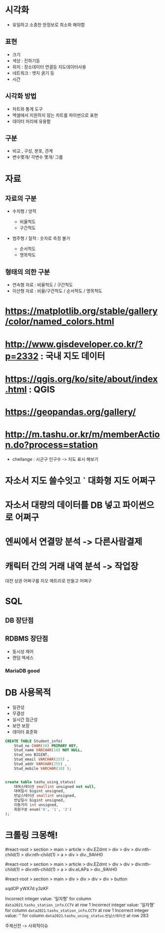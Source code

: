 # 시각화
- 유일하고 소중한 한정보로 최소화 해야함

## 표현
- 크기 
- 색상 : 진하기등
- 위치 : 장소데이터 연결등 지도데이터사용
- 네트워크 : 엣지 굵기 등
- 시간 

## 시각화 방법
- 차트와 통계 도구
- 엑셀에서 지원하지 않는 차트를 파이썬으로 표현
- 데이터 처리에 유용함

## 구분
- 비교 , 구성, 분포, 관계
- 변수몇개/ 각변수 몇개/ 그룹

# 자료

## 자료의 구분
- 수치형 / 양적
    - 비율척도
    - 구간척도

- 범주형 / 질적 : 숫자로 측정 불가
    - 순서척도
    - 명목척도


## 형태의 의한 구분
- 연속형 자료 : 비율척도 / 구간척도
- 이산형 자료 : 비율/구간척도  / 순서척도 / 명목척도

# https://matplotlib.org/stable/gallery/color/named_colors.html
# http://www.gisdeveloper.co.kr/?p=2332 : 국내 지도 데이터
# https://qgis.org/ko/site/about/index.html : QGIS
# https://geopandas.org/gallery/
# http://m.tashu.or.kr/m/memberAction.do?process=station

- chellange : 시군구 인구수  -> 지도 표시 해보기

# 자소서 지도 쓸수잇고 ` 대화형 지도 어쩌구
# 자소서 대량의 데이터를 DB 넣고 파이썬으로 어쩌구

# 엔씨에서 연결망 분석 -> 다른사람결제 
# 캐릭터 간의 거래 내역 분석 -> 작업장

대전 상권 어쩌구를 지오 메트리로 만들고 어쩌구


# SQL

## DB 장단점
## RDBMS 장단점
- 동시성 제어
- 랜덤 엑세스

### MariaDB good

# DB 사용목적
- 일관성
- 무결성
- 실시간 접근성
- 보안 보장
- 데이터 표준화

```sql
CREATE TABLE Student_info(
	Stud_no CHAR(10) PRIMARY KEY,
	Stud_name VARCHAR(10) NOT NULL,
	Stud_sno BIGINT,
	Stud_email VARCHAR(255) ,
	Stud_addr VARCHAR(255) ,
	Stud_mobile VARCHAR(10) );
	

create table tashu_using_status(
    대여스테이션 smallint unsigned not null,
    대여일시 bigint unsigned,
    반납스테이션 smallint unsigned,
    반납일시 bigint unsigned,
    이동거리 int unsigned,
    회원구분 enum('0', '1', '2')
);
```


# 크롤링 크몽해!

#react-root > section > main > article > div.EZdmt > div > div > div:nth-child(1) > div:nth-child(1) > a > div > div._9AhH0

#react-root > section > main > article > div.EZdmt > div > div > div:nth-child(1) > div:nth-child(1) > a > div.eLAPa > div._9AhH0

#react-root > section > main > div > div > div > div > button

sqdOP yWX7d    y3zKF     

Incorrect integer value: '일자형' for column `data2021`.`tashu_station_info`.`CCTV` at row 1
Incorrect integer value: '일자형' for column `data2021`.`tashu_station_info`.`CCTV` at row 1
Incorrect integer value: '' for column `data2021`.`tashu_using_status`.`반납스테이션` at row 283

주제선전 -> 사회적이슈